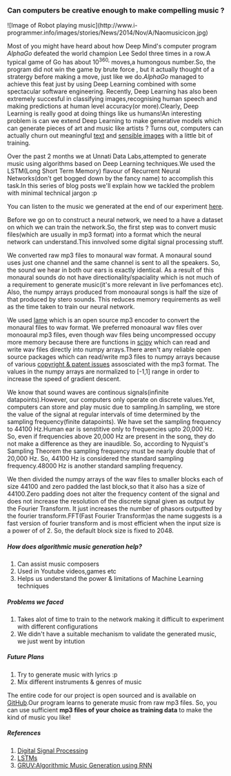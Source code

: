 <h3>Can computers be creative enough to make compelling music ?</h3>
![Image of Robot playing music](http://www.i-programmer.info/images/stories/News/2014/Nov/A/Naomusicicon.jpg)

Most of you might have heard about how Deep Mind's computer program *AlphaGo* defeated the world champion Lee Sedol three times in a row.A typical game of Go has about 10<sup>360,</sup> moves,a humongous number.So, the program did not win the game by brute force , but it actually thought of a stratergy before making a move, just like we do.*AlphaGo* managed to achieve this feat just by using Deep Learning combined with some spectacular software engineering.
Recently, Deep Learning has also been extremely succesful  in classifying images,recognising human speech and making predictions at human level accuracy(or more).Clearly, Deep Learning is really good at doing things like us humans!An interesting problem is can we extend Deep Learning to make generative models which can generate pieces of art and music like artists ?
Turns out, computers can actually churn out meaningful <a href="http://karpathy.github.io/2015/05/21/rnn-effectiveness/">text</a> and <a href="https://research.googleblog.com/2015/06/inceptionism-going-deeper-into-neural.html">sensible images</a> with a little bit of training.

Over the past 2 months we at Unnati Data Labs,attempted to generate music using algorithms based on Deep Learning techniques.We used the LSTM(Long Short Term Memory) flavour of Recurrent Neural Networks(don't get bogged down by the fancy name) to accomplish this task.In this series of blog posts we'll explain how we tackled the problem with minimal technical jargon :p

You can listen to the music we generated at the end of our experiment [here](https://soundcloud.com/padmaja-bhagwat/generated-music).

<p>
 Before we go on to construct a neural network, we need to a have a dataset on which we can train the network.So, the first step was to convert music files(which are usually in mp3 format) into a format which the neural network can understand.This innvolved some digital signal processing stuff.
</p>

<p>
We converted raw mp3 files to monaural wav format.
A monaural sound uses just one channel and the same channel is sent to all the speakers. So, the sound we hear in both our ears is exactly identical. As a result of this monaural sounds do not have directionality/spaciality which is not much of a requirement to generate music(it's more relevant in live perfomances etc).
Also, the numpy arrays produced from monoaural songs is half the size of that produced by stero sounds. This reduces memory requirements as well as the time taken to train our neural network.
</p>

<p>
We used <a href="http://lame.sourceforge.net/">lame</a> which is an open source mp3 encoder to convert the monaural files to wav format.
We preferred monoaural wav files over monoaural mp3 files, even though wav files being uncompressed occupy more memory because there are functions in <a href="http://docs.scipy.org/doc/scipy-0.14.0/reference/generated/scipy.io.wavfile.read.html">scipy</a> which can read and write wav files directly into numpy arrays.There aren't any reliable open source packages which can read/write mp3 files to numpy arrays because of various <a href="https://github.com/scipy/scipy/issues/3536">copyright & patent issues</a> assosciated with the mp3 format.
The values in the numpy arrays are normalized to [-1,1] range in order to increase the speed of gradient descent.
</p>

<p>
We know that sound waves are continous signals(infinite datapoints).However, our computers only operate on discrete values.Yet, computers can store and play music due to sampling.In sampling, we store the value of the signal at regular intervals of time determined by the sampling frequency(finite datapoints).
We have set the sampling frequency to 44100 Hz.Human ear is senstitive only to frequencies upto 20,000 Hz. So, even if frequencies above 20,000 Hz are present in the song, they do not make a difference as they are inaudible. So, according to Nyquist's Sampling Theorem the sampling frequency must be nearly double that of 20,000 Hz. So, 44100 Hz is considered the standard sampling frequency.48000 Hz is another standard sampling frequency.


We then divided the numpy arrays of the wav files to smaller blocks each of size 44100 and zero padded the last block,so that it also has a size of 44100.Zero padding does not alter the frequency content of the signal and does not increase the resolution of the discrete signal given as output by the Fourier Transform. It just increases the number of phasors outputted by the fourier transform.FFT(Fast Fourier Transform)as the name suggests is a fast version of fourier transform and is most efficient when the input size is a power of of 2. So, the default block size is fixed to 2048.

 </p>

<h5>How does algorithmic music generation help?</h5>
<ol>
<li> Can assist music composers </li>

<li> Used in Youtube videos,games etc </li>

<li> Helps us understand the power & limitations of Machine Learning techniques</li>

</ol>

<h5>Problems we faced</h5>
<ol>
<li> Takes alot of time to train to the network making it difficult to experiment with different configurations</li>

<li> We didn't have a suitable mechanism to validate the  generated music, we just went by intution</li>

</ol>

<h5>Future Plans</h5>
<ol>

<li>Try to generate music with lyrics :p </li>

<li>Mix different instruments & genres of music</li>

</ol>

The entire code for our project is open sourced and is available on <a href="https://github.com/unnati-xyz/music-generation">GitHub</a>.Our program learns to generate music from raw mp3 files. So, you can use sufficient **mp3 files of your choice as training data** to make the kind of music you like!

<h5>References</h5>
<ol>
<li><a href="http://jackschaedler.github.io/circles-sines-signals/index.html">Digital Signal Processing</a>
<li><a href="http://colah.github.io/posts/2015-08-Understanding-LSTMs/">LSTMs</a>
<li><a href="https://cs224d.stanford.edu/reports/NayebiAran.pdf">GRUV:Algorithmic Music Generation using RNN</a>
</ol>
